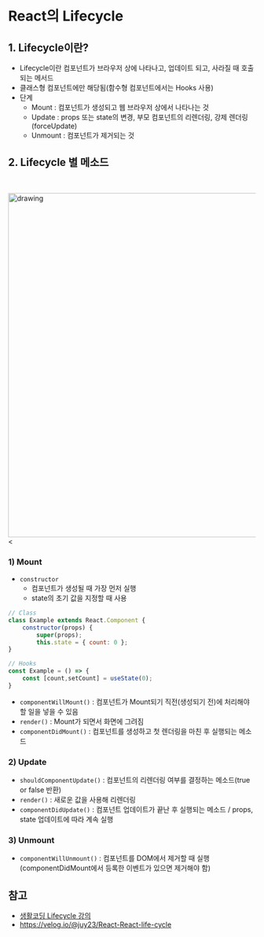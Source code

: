 # React의 Lifecycle

## 1. Lifecycle이란?
- Lifecycle이란 컴포넌트가 브라우저 상에 나타나고, 업데이트 되고, 사라질 때 호출되는 메서드
- 클래스형 컴포넌트에만 해당됨(함수형 컴포넌트에서는 Hooks 사용)
- 단계
    - Mount : 컴포넌트가 생성되고 웹 브라우저 상에서 나타나는 것
    - Update : props 또는 state의 변경, 부모 컴포넌트의 리렌더링, 강제 렌더링(forceUpdate)
    - Unmount : 컴포넌트가 제거되는 것

## 2. Lifecycle 별 메소드
<br>

<img src="https://user-images.githubusercontent.com/97326130/169683057-8e7b6e54-70f8-4631-b21a-c987f161c46b.png" alt="drawing" width="700"/><
### 1) Mount
- ```constructor```
    - 컴포넌트가 생성될 때 가장 먼저 실행
    - state의 초기 값을 지정할 때 사용
```javascript 
// Class
class Example extends React.Component {
    constructor(props) {
        super(props);
        this.state = { count: 0 };
}

// Hooks
const Example = () => {
    const [count,setCount] = useState(0);
}
```
    
- ```componentWillMount()``` : 컴포넌트가 Mount되기 직전(생성되기 전)에 처리해야 할 일을 넣을 수 있음
- ```render()``` : Mount가 되면서 화면에 그려짐
- ```componentDidMount()``` : 컴포넌트를 생성하고 첫 렌더링을 마친 후 실행되는 메소드


### 2) Update
- ```shouldComponentUpdate()``` : 컴포넌트의 리렌더링 여부를 결정하는 메소드(true or false 반환) 
- ```render()``` : 새로운 값을 사용해 리렌더링
- ```componentDidUpdate()``` : 컴포넌트 업데이트가 끝난 후 실행되는 메소드 / props, state 업데이트에 따라 계속 실행

### 3) Unmount
- ```componentWillUnmount()``` : 컴포넌트를 DOM에서 제거할 때 실행(componentDidMount에서 등록한 이벤트가 있으면 제거해야 함)

## 참고
- [생활코딩 Lifecycle 강의](https://www.youtube.com/watch?v=VgbMW2f5laM)
- https://velog.io/@juy23/React-React-life-cycle
